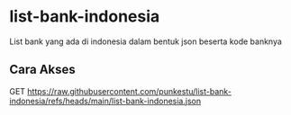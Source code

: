 # list-bank-indonesia
List bank yang ada di indonesia dalam bentuk json beserta kode banknya

## Cara Akses
GET https://raw.githubusercontent.com/punkestu/list-bank-indonesia/refs/heads/main/list-bank-indonesia.json
